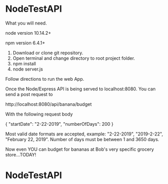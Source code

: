 # NodeTestAPI

What you will need.

node version 10.14.2+

npm version 6.4.1+

1. Download or clone git repository.
2. Open terminal and change directory to root project folder. 
3. npm install
4. node server.js

Follow directions to run the web App.

Once the Node/Express API is being served to localhost:8080. You can send a post request to 

http://localhost:8080/api/banana/budget

With the following request body

{
	"startDate": "2-22-2019",
	"numberOfDays": 200
}

Most valid date formats are accepted, example: "2-22-2019", "2019-2-22", "February 22, 2019".
Number of days must be between 1 and 3650 days.

Now even YOU can budget for bananas at Bob's very specific grocery store...TODAY!

# NodeTestAPI
